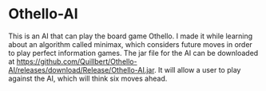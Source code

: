 # Othello-AI

This is an AI that can play the board game Othello. I made it while learning about an algorithm called minimax, which considers future moves in order to play perfect information games. The jar file for the AI can be downloaded at https://github.com/Quillbert/Othello-AI/releases/download/Release/Othello-AI.jar. It will allow a user to play against the AI, which will think six moves ahead.
